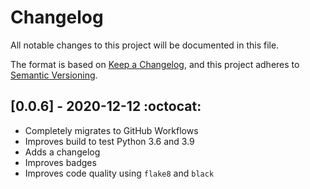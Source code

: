 # Changelog

All notable changes to this project will be documented in this file.

The format is based on [Keep a Changelog](https://keepachangelog.com/en/1.0.0/),
and this project adheres to [Semantic Versioning](https://semver.org/spec/v2.0.0.html).

## [0.0.6] - 2020-12-12 :octocat:
- Completely migrates to GitHub Workflows
- Improves build to test Python 3.6 and 3.9
- Adds a changelog
- Improves badges
- Improves code quality using `flake8` and `black`
